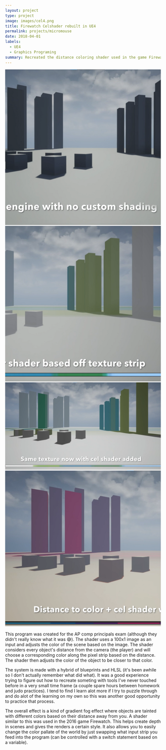 ```yaml
---
layout: project
type: project
image: images/cel4.png
title: Firewatch Celshader rebuilt in UE4
permalink: projects/micromouse
date: 2018-04-01
labels:
  - UE4
  - Graphics Programing
summary: Recreated the distance coloring shader used in the game Firewatch.
---
```


<img class="ui medium right floated rounded image" src="/images/cel1.png">
<img class="ui medium right floated rounded image" src="/images/cel2.png">
<img class="ui medium right floated rounded image" src="/images/cel3.png">
<img class="ui medium right floated rounded image" src="/images/cel4.png">

This program was created for the AP comp principals exam (although they didn't really know what it was 😅).
The shader uses a 100x1 image as an input and adjusts the color of the scene based on the image. The shader considers every object's distance from the camera (the player) and will choose a corresponding color along the pixel strip based on the distance. The shader then adjusts the color of the object to be closer to that color. 

The system is made with a hybrid of blueprints and HLSL (it's been awhile so I don't actually remember what did what). It was a good experience trying to figure out how to recreate someting with tools I've never touched before in a very small time frame (a couple spare hours between homework and judo practices). I tend to find I learn alot more if I try to puzzle through and do alot of the learning on my own so this was another good opportunity to practice that process.

The overall effect is a kind of gradient fog effect where objects are tainted with different colors based on their distance away from you. A shader similar to this was used in the 2016 game Firewatch. This helps create depth in scenes and gives the renders a certain style. It also allows you to easily change the color pallate of the world by just swapping what input strip you feed into the program (can be controlled with a switch statement based on a variable). 
